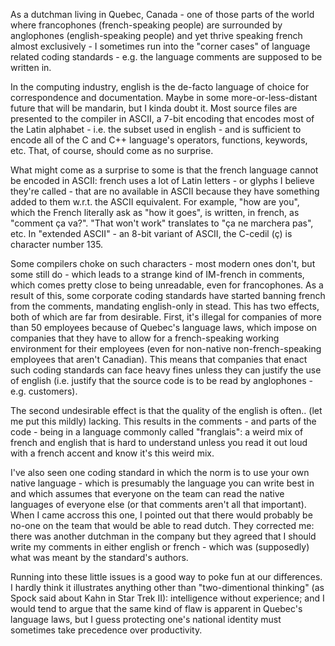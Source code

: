 As a dutchman living in Quebec, Canada - one of those parts of the world where francophones (french-speaking people) are surrounded by anglophones (english-speaking people) and yet thrive speaking french almost exclusively - I sometimes run into the "corner cases" of language related coding standards - e.g. the language comments are supposed to be written in.

<!--more-->

In the computing industry, english is the de-facto language of choice for correspondence and documentation. Maybe in some more-or-less-distant future that will be mandarin, but I kinda doubt it. Most source files are presented to the compiler in ASCII, a 7-bit encoding that encodes most of the Latin alphabet - i.e. the subset used in english - and is sufficient to encode all of the C and C++ language's operators, functions, keywords, etc. That, of course, should come as no surprise.

What might come as a surprise to some is that the french language cannot be encoded in ASCII: french uses a lot of Latin letters - or glyphs I believe they're called - that are no available in ASCII because they have something added to them w.r.t. the ASCII equivalent. For example, "how are you", which the French literally ask as "how it goes", is written, in french, as "comment ça va?". "That won't work" translates to "ça ne marchera pas", etc. In "extended ASCII" - an 8-bit variant of ASCII, the C-cedil (ç) is character number 135.

Some compilers choke on such characters - most modern ones don't, but some still do - which leads to a strange kind of IM-french in comments, which comes pretty close to being unreadable, even for francophones. As a result of this, some corporate coding standards have started banning french from the comments, mandating english-only in stead. This has two effects, both of which are far from desirable. First, it's illegal for companies of more than 50 employees because of Quebec's language laws, which impose on companies that they have to allow for a french-speaking working environment for their employees (even for non-native non-french-speaking employees that aren't Canadian). This means that companies that enact such coding standards can face heavy fines unless they can justify the use of english (i.e. justify that the source code is to be read by anglophones - e.g. customers).

The second undesirable effect is that the quality of the english is often.. (let me put this mildly) lacking. This results in the comments - and parts of the code - being in a language commonly called "franglais": a weird mix of french and english that is hard to understand unless you read it out loud with a french accent and know it's this weird mix.

I've also seen one coding standard in which the norm is to use your own native language - which is presumably the language you can write best in and which assumes that everyone on the team can read the native languages of everyone else (or that comments aren't all that important). When I came accross this one, I pointed out that there would probably be no-one on the team that would be able to read dutch. They corrected me: there was another dutchman in the company but they agreed that I should write my comments in either english or french - which was (supposedly) what was meant by the standard's authors.

Running into these little issues is a good way to poke fun at our differences. I hardly think it illustrates anything other than "two-dimentional thinking" (as Spock said about Kahn in Star Trek II): intelligence without experience; and I would tend to argue that the same kind of flaw is apparent in Quebec's language laws, but I guess protecting one's national identity must sometimes take precedence over productivity.